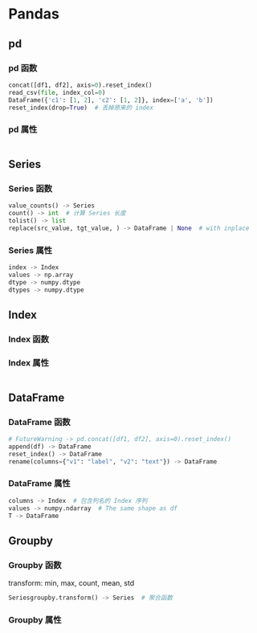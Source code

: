 # Pandas

## pd

### pd 函数

```python
concat([df1, df2], axis=0).reset_index()
read_csv(file, index_col=0)
DataFrame({'c1': [1, 2], 'c2': [1, 2]}, index=['a', 'b'])
reset_index(drop=True)  # 丢掉原来的 index
```

### pd 属性

```python
```

## Series

### Series 函数

```python
value_counts() -> Series
count() -> int  # 计算 Series 长度
tolist() -> list
replace(src_value, tgt_value, ) -> DataFrame | None  # with inplace
```

### Series 属性

```python
index -> Index
values -> np.array
dtype -> numpy.dtype
dtypes -> numpy.dtype
```

## Index

### Index 函数

### Index 属性

```python

```

## DataFrame

### DataFrame 函数

```python
# FutureWarning -> pd.concat([df1, df2], axis=0).reset_index()
append(df) -> DataFrame
reset_index() -> DataFrame
rename(columns={"v1": "label", "v2": "text"}) -> DataFrame
```

### DataFrame 属性

```python
columns -> Index  # 包含列名的 Index 序列
values -> numpy.ndarray  # The same shape as df
T -> DataFrame
```

## Groupby

### Groupby 函数

transform: min, max, count, mean, std

```python
Seriesgroupby.transform() -> Series  # 聚合函数
```

### Groupby 属性



